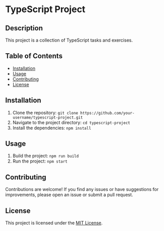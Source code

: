 # TypeScript Project

## Description
This project is a collection of TypeScript tasks and exercises.

## Table of Contents
- [Installation](#installation)
- [Usage](#usage)
- [Contributing](#contributing)
- [License](#license)

## Installation
1. Clone the repository: `git clone https://github.com/your-username/typescript-project.git`
2. Navigate to the project directory: `cd typescript-project`
3. Install the dependencies: `npm install`

## Usage
1. Build the project: `npm run build`
2. Run the project: `npm start`

## Contributing
Contributions are welcome! If you find any issues or have suggestions for improvements, please open an issue or submit a pull request.

## License
This project is licensed under the [MIT License](LICENSE).
